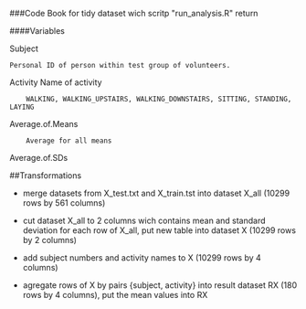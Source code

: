 ###Code Book for tidy dataset
wich scritp "run_analysis.R" return

####Variables

Subject

	Personal ID of person within test group of volunteers.
	
Activity
	Name of activity
        
		WALKING, WALKING_UPSTAIRS, WALKING_DOWNSTAIRS, SITTING, STANDING, LAYING
         
Average.of.Means

        Average for all means 
        
Average.of.SDs


##Transformations

* merge datasets from X_test.txt and X_train.tst into dataset X_all (10299 rows by 561 columns)

* cut dataset X_all to 2 columns wich contains mean and standard deviation for each row of X_all, put new table into dataset X (10299 rows by 2 columns)

* add subject numbers and activity names to X (10299 rows by 4 columns)

* agregate rows of X by pairs {subject, activity} into result dataset  RX (180 rows by 4 columns), put the mean values into RX
